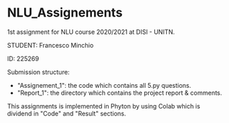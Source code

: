 # NLU_Assignements

1st assignment for NLU course 2020/2021 at DISI - UNITN.

STUDENT: Francesco Minchio

ID: 225269

Submission structure:

- "Assignement_1": the code which contains all 5.py questions.
- "Report_1": the directory which contains the project report & comments.

This assignments is implemented in Phyton by using Colab which is dividend in "Code" and "Result" sections.

